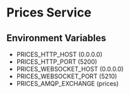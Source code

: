 # Prices Service

## Environment Variables

- PRICES_HTTP_HOST      (0.0.0.0)
- PRICES_HTTP_PORT      (5200)
- PRICES_WEBSOCKET_HOST (0.0.0.0)
- PRICES_WEBSOCKET_PORT (5210)
- PRICES_AMQP_EXCHANGE  (prices)
